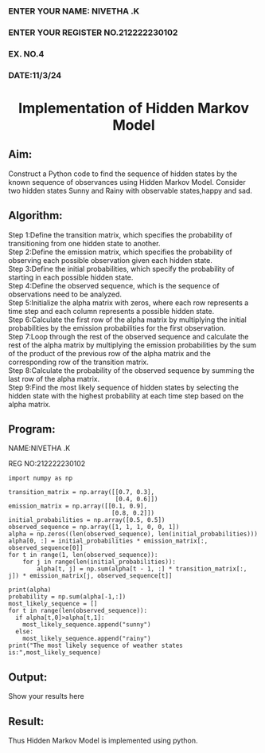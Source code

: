 <H3>ENTER YOUR NAME: NIVETHA .K</H3>
<H3>ENTER YOUR REGISTER NO.212222230102</H3>
<H3>EX. NO.4</H3>
<H3>DATE:11/3/24</H3>
<H1 ALIGN =CENTER> Implementation of Hidden Markov Model</H1>

## Aim: 
Construct a Python code to find the sequence of hidden states by the known sequence of observances using Hidden Markov Model. Consider two hidden states Sunny and Rainy with observable states,happy and sad.

## Algorithm:

Step 1:Define the transition matrix, which specifies the probability of transitioning from  one hidden state to another.<br>
Step 2:Define the emission matrix, which specifies the probability of observing each possible observation given each hidden state.<br>
Step 3:Define the initial probabilities, which specify the probability of starting in each possible hidden state.<br>
Step 4:Define the observed sequence, which is the sequence of observations need to  be analyzed.<br>
Step 5:Initialize the alpha matrix with zeros, where each row represents a time step and each column represents a possible hidden state.<br>
Step 6:Calculate the first row of the alpha matrix by multiplying the initial  probabilities by the emission probabilities for the first observation.<br>
Step 7:Loop through the rest of the observed sequence and calculate the rest of the alpha matrix by multiplying the emission probabilities by the sum of the product of 
       the previous row of the alpha matrix and the corresponding row of the transition matrix.<br>
Step 8:Calculate the probability of the observed sequence by summing the last row of the alpha matrix.<br>
Step 9:Find the most likely sequence of hidden states by selecting the hidden state with the highest probability at each time step based on the alpha matrix.<br>

## Program:

NAME:NIVETHA .K

REG NO:212222230102
```
import numpy as np

transition_matrix = np.array([[0.7, 0.3],
                              [0.4, 0.6]])
emission_matrix = np.array([[0.1, 0.9],
                             [0.8, 0.2]])
initial_probabilities = np.array([0.5, 0.5])
observed_sequence = np.array([1, 1, 1, 0, 0, 1])
alpha = np.zeros((len(observed_sequence), len(initial_probabilities)))
alpha[0, :] = initial_probabilities * emission_matrix[:, observed_sequence[0]]
for t in range(1, len(observed_sequence)):
    for j in range(len(initial_probabilities)):
        alpha[t, j] = np.sum(alpha[t - 1, :] * transition_matrix[:, j]) * emission_matrix[j, observed_sequence[t]]

print(alpha)
probability = np.sum(alpha[-1,:])
most_likely_sequence = []
for t in range(len(observed_sequence)):
  if alpha[t,0]>alpha[t,1]:
    most_likely_sequence.append("sunny")
  else:
    most_likely_sequence.append("rainy")
print("The most likely sequence of weather states is:",most_likely_sequence)

```
## Output:
Show your results here

## Result:
Thus Hidden Markov Model is implemented using python.

